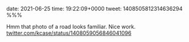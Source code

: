 date: 2021-06-25
time: 19:22:09+0000
tweet: 1408505812314636294
%%%

Hmm that photo of a road looks familiar. Nice work. [twitter.com/kcase/status/1408059056846041096](https://twitter.com/kcase/status/1408059056846041096)
